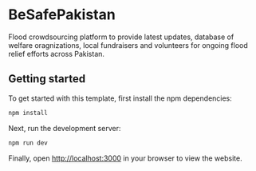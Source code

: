 # BeSafePakistan

Flood crowdsourcing platform to provide latest updates, database of welfare oragnizations, local fundraisers and volunteers for ongoing flood relief efforts across Pakistan.

## Getting started

To get started with this template, first install the npm dependencies:

```bash
npm install
```

Next, run the development server:

```bash
npm run dev
```

Finally, open [http://localhost:3000](http://localhost:3000) in your browser to view the website.